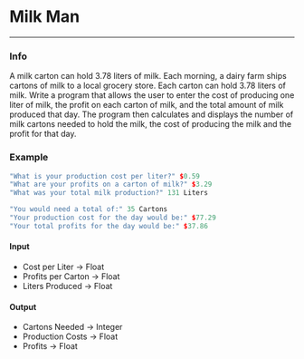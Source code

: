# Milk Man
***
### Info
A milk carton can hold 3.78 liters of milk. Each morning, a dairy
farm ships cartons of milk to a local grocery store. Each carton can
hold 3.78 liters of milk. Write a program that allows the user to
enter the cost of producing one liter of milk, the profit on each
carton of milk, and the total amount of milk produced that day.
The program then calculates and displays the number of milk cartons
needed to hold the milk, the cost of producing the milk and the
profit for that day.
### Example
```c++
"What is your production cost per liter?" $0.59
"What are your profits on a carton of milk?" $3.29
"What was your total milk production?" 131 Liters
```
```c++
"You would need a total of:" 35 Cartons
"Your production cost for the day would be:" $77.29
"Your total profits for the day would be:" $37.86
```
#### Input
+ Cost per Liter -> Float
+ Profits per Carton -> Float
+ Liters Produced -> Float

#### Output
+ Cartons Needed -> Integer
+ Production Costs -> Float
+ Profits -> Float
